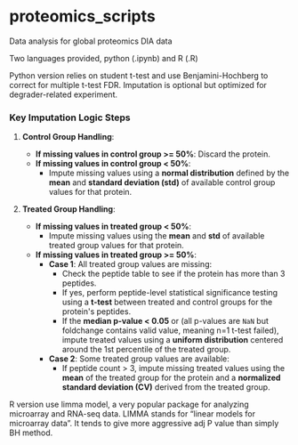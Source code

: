# proteomics_scripts
Data analysis for global proteomics DIA data

Two languages provided, python (.ipynb) and R (.R)

Python version relies on student t-test and use Benjamini-Hochberg to correct for multiple t-test FDR. Imputation is optional but optimized for degrader-related experiment.

### Key Imputation Logic Steps

1. **Control Group Handling**:
    - **If missing values in control group >= 50%**: Discard the protein.
    - **If missing values in control group < 50%**:
        - Impute missing values using a **normal distribution** defined by the **mean** and **standard deviation (std)** of available control group values for that protein.

2. **Treated Group Handling**:
    - **If missing values in treated group < 50%**:
        - Impute missing values using the **mean** and **std** of available treated group values for that protein.
    - **If missing values in treated group >= 50%**:
        - **Case 1**: All treated group values are missing:
            - Check the peptide table to see if the protein has more than 3 peptides.
            - If yes, perform peptide-level statistical significance testing using a **t-test** between treated and control groups for the protein's peptides.
            - If the **median p-value < 0.05** or (all p-values are `NaN` but foldchange contains valid value, meaning n=1 t-test failed), impute treated values using a **uniform distribution** centered around the 1st percentile of the treated group.
        - **Case 2**: Some treated group values are available:
            - If peptide count > 3, impute missing treated values using the **mean** of the treated group for the protein and a **normalized standard deviation (CV)** derived from the treated group.




R version use limma model, a very popular package for analyzing microarray and RNA-seq data. 
LIMMA stands for “linear models for microarray data”. It tends to give more aggressive adj P value than simply BH method.
